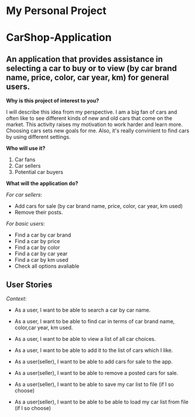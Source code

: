 # My Personal Project


# CarShop-Application
## An application that provides assistance in selecting a car to buy or to view (by car brand name, price, color, car year, km) for general users.


**Why is this project of interest to you?**

I will describe this idea from my perspective. 
I am a big fan of cars and often like to see different kinds of new and old cars that come on the market.
This activity raises my motivation to work harder and learn more. Choosing cars sets new goals for me.
Also, it's really convinient to find cars by using different settings.

**Who will use it?**

1. Car fans
2. Car sellers
3. Potential car buyers


**What will the application do?**

*For car sellers*:

- Add cars for sale (by car brand name, price, color, car year, km used)
- Remove their posts.


*For basic users*:

- Find a car by car brand
- Find a car by price
- Find a car by color
- Find a car by car year
- Find a car by km used
- Check all options avaliable



## User Stories
*Context*:
- As a user, I want to be able to search a car by car name.
- As a user, I want to be able to find car in terms of car brand name, color,car year, km used.
- As a user, I want to be able to view a list of all car choices.
- As a user, I want to be able to add it to the list of cars which I like.
- As a user(seller), I want to be able to add сars for sale to the app.
- As a user(seller), I want to be able to remove a posted сars for sale.

- As a user(seller), I want to be able to save my car list to file (if I so choose)
- As a user(seller), I want to be able to be able to load my car list from file (if I so choose)


